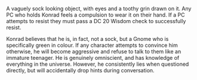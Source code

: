A vaguely sock looking object, with eyes and a toothy grin drawn on it. Any PC who holds Konrad feels a compulsion to wear it on their hand. If a PC attempts to resist they must pass a DC 20 Wisdom check to successfully resist. 

Konrad believes that he is, in fact, not a sock, but a Gnome who is specifically green in colour. If any character attempts to convince him otherwise, he will become aggressive and refuse to talk to them like an immature teenager. 
He is genuinely omniscient, and has knowledge of everything in the universe. However, he consistently lies when questioned directly, but will accidentally drop hints during conversation.


